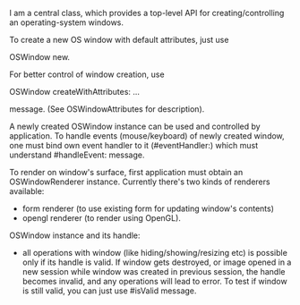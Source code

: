 I am a central class, which provides a top-level API for creating/controlling an operating-system windows.To create a new OS window with default attributes, just useOSWindow new.For better control of window creation, use OSWindow createWithAttributes: ...message. (See OSWindowAttributes for description).A newly created OSWindow instance can be used and controlled by application.To handle events (mouse/keyboard) of newly created window, one must bind own event handler to it (#eventHandler:) which must understand #handleEvent: message.To render on window's surface, first application must obtain an OSWindowRenderer instance.Currently there's two kinds of renderers available:- form renderer (to use existing form for updating window's contents)- opengl renderer (to render using OpenGL).OSWindow instance and its handle:  - all operations with window (like hiding/showing/resizing etc) is possible only if its handle is valid. If window gets destroyed, or image opened in a new session while window was created in previous session, the handle becomes invalid, and any operations will lead to error. To test if window is still valid, you can just use #isValid message.